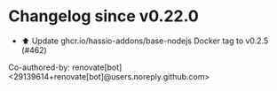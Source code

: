 # Changelog since v0.22.0
- ⬆️ Update ghcr.io/hassio-addons/base-nodejs Docker tag to v0.2.5 (#462)

Co-authored-by: renovate[bot] <29139614+renovate[bot]@users.noreply.github.com> 
